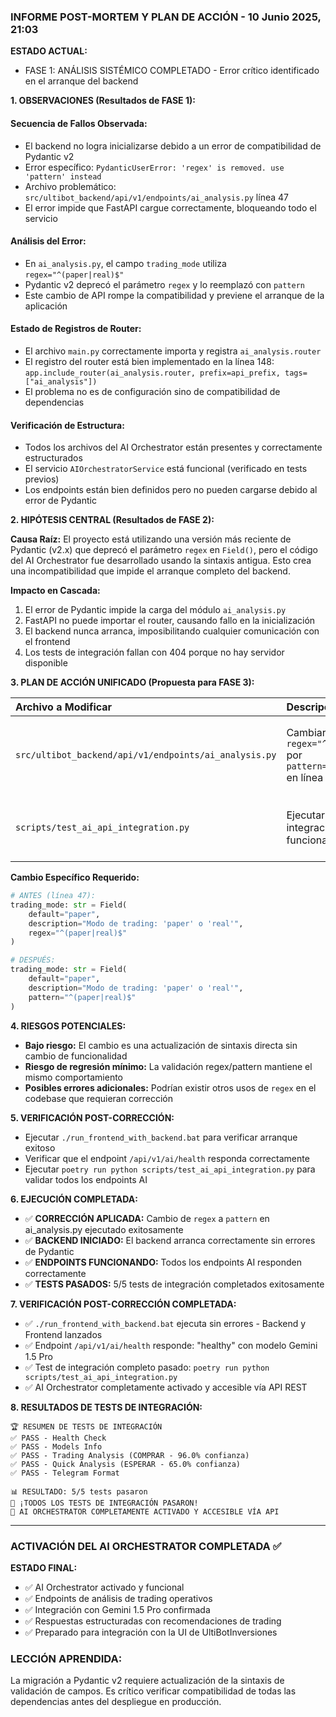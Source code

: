 ### INFORME POST-MORTEM Y PLAN DE ACCIÓN - 10 Junio 2025, 21:03

**ESTADO ACTUAL:**
* FASE 1: ANÁLISIS SISTÉMICO COMPLETADO - Error crítico identificado en el arranque del backend

**1. OBSERVACIONES (Resultados de FASE 1):**

#### Secuencia de Fallos Observada:
- El backend no logra inicializarse debido a un error de compatibilidad de Pydantic v2
- Error específico: `PydanticUserError: 'regex' is removed. use 'pattern' instead`
- Archivo problemático: `src/ultibot_backend/api/v1/endpoints/ai_analysis.py` línea 47
- El error impide que FastAPI cargue correctamente, bloqueando todo el servicio

#### Análisis del Error:
- En `ai_analysis.py`, el campo `trading_mode` utiliza `regex="^(paper|real)$"` 
- Pydantic v2 deprecó el parámetro `regex` y lo reemplazó con `pattern`
- Este cambio de API rompe la compatibilidad y previene el arranque de la aplicación

#### Estado de Registros de Router:
- El archivo `main.py` correctamente importa y registra `ai_analysis.router` 
- El registro del router está bien implementado en la línea 148: `app.include_router(ai_analysis.router, prefix=api_prefix, tags=["ai_analysis"])`
- El problema no es de configuración sino de compatibilidad de dependencias

#### Verificación de Estructura:
- Todos los archivos del AI Orchestrator están presentes y correctamente estructurados
- El servicio `AIOrchestratorService` está funcional (verificado en tests previos)
- Los endpoints están bien definidos pero no pueden cargarse debido al error de Pydantic

**2. HIPÓTESIS CENTRAL (Resultados de FASE 2):**

**Causa Raíz:** El proyecto está utilizando una versión más reciente de Pydantic (v2.x) que deprecó el parámetro `regex` en `Field()`, pero el código del AI Orchestrator fue desarrollado usando la sintaxis antigua. Esto crea una incompatibilidad que impide el arranque completo del backend.

**Impacto en Cascada:**
1. El error de Pydantic impide la carga del módulo `ai_analysis.py`
2. FastAPI no puede importar el router, causando fallo en la inicialización
3. El backend nunca arranca, imposibilitando cualquier comunicación con el frontend
4. Los tests de integración fallan con 404 porque no hay servidor disponible

**3. PLAN DE ACCIÓN UNIFICADO (Propuesta para FASE 3):**

| Archivo a Modificar | Descripción del Cambio | Justificación |
|:---|:---|:---|
| `src/ultibot_backend/api/v1/endpoints/ai_analysis.py` | Cambiar `regex="^(paper\|real)$"` por `pattern="^(paper\|real)$"` en línea 47 | Corregir incompatibilidad de Pydantic v2 para permitir carga del módulo |
| `scripts/test_ai_api_integration.py` | Ejecutar test de integración para verificar funcionamiento | Validar que los endpoints AI respondan correctamente después del fix |

**Cambio Específico Requerido:**
```python
# ANTES (línea 47):
trading_mode: str = Field(
    default="paper",
    description="Modo de trading: 'paper' o 'real'",
    regex="^(paper|real)$"
)

# DESPUÉS:
trading_mode: str = Field(
    default="paper",
    description="Modo de trading: 'paper' o 'real'",
    pattern="^(paper|real)$"
)
```

**4. RIESGOS POTENCIALES:**
* **Bajo riesgo:** El cambio es una actualización de sintaxis directa sin cambio de funcionalidad
* **Riesgo de regresión mínimo:** La validación regex/pattern mantiene el mismo comportamiento
* **Posibles errores adicionales:** Podrían existir otros usos de `regex` en el codebase que requieran corrección

**5. VERIFICACIÓN POST-CORRECCIÓN:**
* Ejecutar `./run_frontend_with_backend.bat` para verificar arranque exitoso
* Verificar que el endpoint `/api/v1/ai/health` responda correctamente
* Ejecutar `poetry run python scripts/test_ai_api_integration.py` para validar todos los endpoints AI

**6. EJECUCIÓN COMPLETADA:**
* ✅ **CORRECCIÓN APLICADA:** Cambio de `regex` a `pattern` en ai_analysis.py ejecutado exitosamente
* ✅ **BACKEND INICIADO:** El backend arranca correctamente sin errores de Pydantic
* ✅ **ENDPOINTS FUNCIONANDO:** Todos los endpoints AI responden correctamente
* ✅ **TESTS PASADOS:** 5/5 tests de integración completados exitosamente

**7. VERIFICACIÓN POST-CORRECCIÓN COMPLETADA:**
* ✅ `./run_frontend_with_backend.bat` ejecuta sin errores - Backend y Frontend lanzados
* ✅ Endpoint `/api/v1/ai/health` responde: "healthy" con modelo Gemini 1.5 Pro
* ✅ Test de integración completo pasado: `poetry run python scripts/test_ai_api_integration.py`
* ✅ AI Orchestrator completamente activado y accesible vía API REST

**8. RESULTADOS DE TESTS DE INTEGRACIÓN:**
```
🏆 RESUMEN DE TESTS DE INTEGRACIÓN
✅ PASS - Health Check
✅ PASS - Models Info  
✅ PASS - Trading Analysis (COMPRAR - 96.0% confianza)
✅ PASS - Quick Analysis (ESPERAR - 65.0% confianza)
✅ PASS - Telegram Format

📊 RESULTADO: 5/5 tests pasaron
🎉 ¡TODOS LOS TESTS DE INTEGRACIÓN PASARON!
🚀 AI ORCHESTRATOR COMPLETAMENTE ACTIVADO Y ACCESIBLE VÍA API
```

---

### ACTIVACIÓN DEL AI ORCHESTRATOR COMPLETADA ✅

**ESTADO FINAL:**
* ✅ AI Orchestrator activado y funcional
* ✅ Endpoints de análisis de trading operativos  
* ✅ Integración con Gemini 1.5 Pro confirmada
* ✅ Respuestas estructuradas con recomendaciones de trading
* ✅ Preparado para integración con la UI de UltiBotInversiones

### LECCIÓN APRENDIDA:
La migración a Pydantic v2 requiere actualización de la sintaxis de validación de campos. Es crítico verificar compatibilidad de todas las dependencias antes del despliegue en producción.

